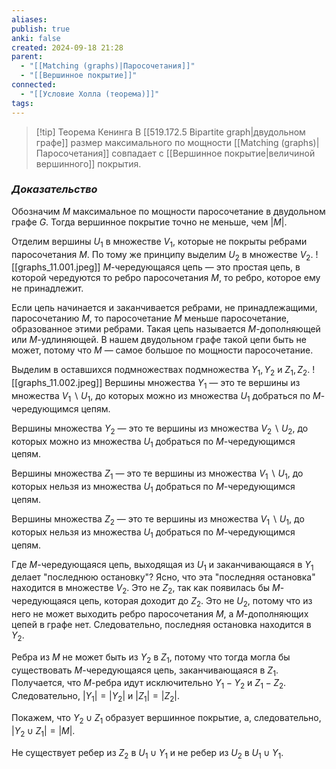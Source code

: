 ```yaml
---
aliases: 
publish: true
anki: false
created: 2024-09-18 21:28
parent:
  - "[[Matching (graphs)|Паросочетания]]"
  - "[[Вершинное покрытие]]"
connected:
  - "[[Условие Холла (теорема)]]"
tags:
---
```

> [!tip] Теорема Кенинга
В [[519.172.5 Bipartite graph|двудольном графе]]   размер максимального по мощности [[Matching (graphs)|Паросочетания]] совпадает с [[Вершинное покрытие|величиной вершинного]]  покрытия.


### *Доказательство*

Обозначим $M$ максимальное по мощности паросочетание в двудольном графе $G$. Тогда вершинное покрытие точно не меньше, чем $|M|$.

Отделим вершины $U_1$ в множестве $V_1$, которые не покрыты ребрами паросочетания $M$. По тому же принципу выделим $U_2$ в множестве $V_2$.
![[graphs_11.001.jpeg]]
$M$-чередующаяся цепь — это простая цепь, в которой чередуются то ребро паросочетания $M$, то ребро, которое ему не принадлежит.

Если цепь начинается и заканчивается ребрами, не принадлежащими, паросочетанию $M$, то паросочетание $M$ меньше паросочетание, образованное этими ребрами. Такая цепь называется $M$-дополняющей или $M$-удлиняющей. В нашем двудольном графе такой цепи быть не может, потому что $M$ — самое большое по мощности паросочетание.

Выделим в оставшихся подмножествах подмножества $Y_1, Y_2$ и $Z_1, Z_2$.
![[graphs_11.002.jpeg]]
Вершины множества $Y_1$ — это те вершины из множества $V_1 \backslash U_1$, до которых можно из множества $U_1$ добраться по $M$-чередующимся цепям.

Вершины множества $Y_2$ — это те вершины из множества $V_2 \backslash U_2$, до которых можно из множества $U_1$ добраться по $M$-чередующимся цепям.

Вершины множества $Z_1$ — это те вершины из множества $V_1 \backslash U_1$, до которых нельзя из множества $U_1$ добраться по $M$-чередующимся цепям.

Вершины множества $Z_2$ — это те вершины из множества $V_1 \backslash U_1$, до которых нельзя из множества $U_1$ добраться по $M$-чередующимся цепям.

Где $M$-чередующаяся цепь, выходящая из $U_1$ и заканчивающаяся в $Y_1$ делает "последнюю остановку"? Ясно, что эта "последняя остановка" находится в множестве $V_2$. Это не $Z_2$, так как появилась бы $M$-чередующаяся цепь, которая доходит до $Z_2$. Это не $U_2$, потому что из него не может выходить ребро паросочетания $M$, а $M$-дополняющих цепей в графе нет. Следовательно, последняя остановка находится в $Y_2$.

Ребра из $M$ не может быть из $Y_2$ в $Z_1$, потому что тогда могла бы существовать $M$-чередующаяся цепь, заканчивающаяся в $Z_1$. Получается, что $M$-ребра идут исключительно $Y_1 - Y_2$ и $Z_1 - Z_2$. Следовательно, $|Y_1|=|Y_2|$ и $|Z_1|=|Z_2|$.

Покажем, что $Y_2 \cup Z_1$ образует вершинное покрытие, а, следовательно, $|Y_2 \cup Z_1| = |M|$.

Не существует ребер из $Z_2$ в $U_1 \cup Y_1$ и не ребер из $U_2$ в $U_1 \cup Y_1$.
